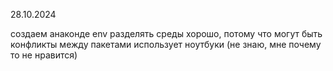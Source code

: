 28.10.2024

создаем анаконде env
разделять среды хорошо, потому что могут быть конфликты между пакетами
использует ноутбуки (не знаю, мне почему то не нравится)

